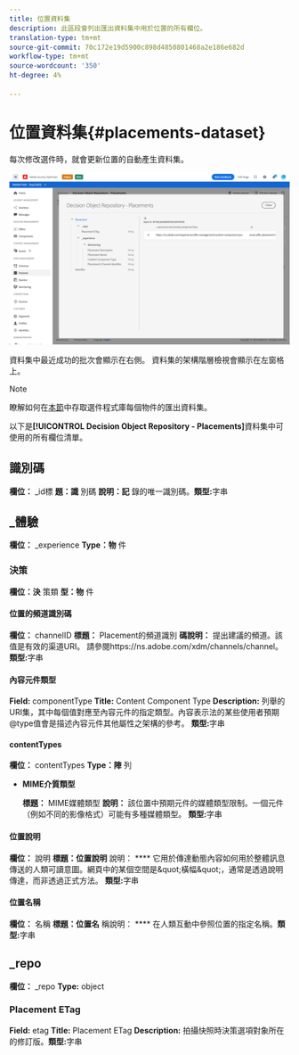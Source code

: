 ```yaml
---
title: 位置資料集
description: 此區段會列出匯出資料集中用於位置的所有欄位。
translation-type: tm+mt
source-git-commit: 70c172e19d5900c898d4850801468a2e186e682d
workflow-type: tm+mt
source-wordcount: '350'
ht-degree: 4%

---
```


# 位置資料集{#placements-dataset}

每次修改選件時，就會更新位置的自動產生資料集。

![](../../assets/dataset-placements.png)

資料集中最近成功的批次會顯示在右側。 資料集的架構階層檢視會顯示在左窗格上。

>[!NOTE]
>
>瞭解如何在[本節](../export-catalog/access-dataset.md)中存取選件程式庫每個物件的匯出資料集。

以下是&#x200B;**[!UICONTROL Decision Object Repository - Placements]**&#x200B;資料集中可使用的所有欄位清單。

<!--A placement describes a location or place in a personalized message. It is used to set technical constraints for content that the personalization decision supplies. The placement also represents a request to produce certain types of metrics when an experience event is produced where this placement is involved. For instance, the placement facilitates a personalized clickable image inside an email shown to an end-user. The placement may for instance request from the assembled experience that the click on its image gets reported in an experience event with a metric https://ns.adobe.com/xdm/data/metrics/web/linkclicks and a reference to this placement.-->

## 識別碼

**欄位：** _id標
**題：識** 別碼
**說明：記** 錄的唯一識別碼。**類型:**&#x200B;字串

## _體驗

**欄位：** _experience 
**Type：物** 件

### 決策

**欄位：決** 策類
**型：物** 件

#### 位置的頻道識別碼

**欄位：** channelID
**標題：** Placement的頻道識別
**碼說明：** 提出建議的頻道。該值是有效的渠道URI。 請參閱https://ns.adobe.com/xdm/channels/channel。
**類型:**&#x200B;字串

#### 內容元件類型

**Field:** componentType 
**Title:** Content Component Type 
**Description:** 列舉的URI集，其中每個值對應至內容元件的指定類型。內容表示法的某些使用者預期@type值會是描述內容元件其他屬性之架構的參考。
**類型:**&#x200B;字串

#### contentTypes

**欄位：** contentTypes 
**Type：陣** 列

* **MIME介質類型**

   **標題：** MIME媒體類型
   **說明：** 該位置中預期元件的媒體類型限制。一個元件（例如不同的影像格式）可能有多種媒體類型。
   **類型:**&#x200B;字串

#### 位置說明

**欄位：** 說明
**標題：位置說明** 說明：
**** 它用於傳達動態內容如何用於整體訊息傳送的人類可讀意圖。網頁中的某個空間是\&quot;橫幅\&quot;，通常是透過說明傳達，而非透過正式方法。
**類型:**&#x200B;字串

#### 位置名稱

**欄位：** 名稱
**標題：位置名** 稱說明：
**** 在人類互動中參照位置的指定名稱。**類型:**&#x200B;字串

## _repo

**欄位：** _repo 
**Type:** object

### Placement ETag

**Field:** etag 
**Title:** Placement ETag 
**Description:** 拍攝快照時決策選項對象所在的修訂版。**類型:**&#x200B;字串
